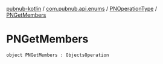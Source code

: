 [pubnub-kotlin](../../index.md) / [com.pubnub.api.enums](../index.md) / [PNOperationType](index.md) / [PNGetMembers](./-p-n-get-members.md)

# PNGetMembers

`object PNGetMembers : ObjectsOperation`